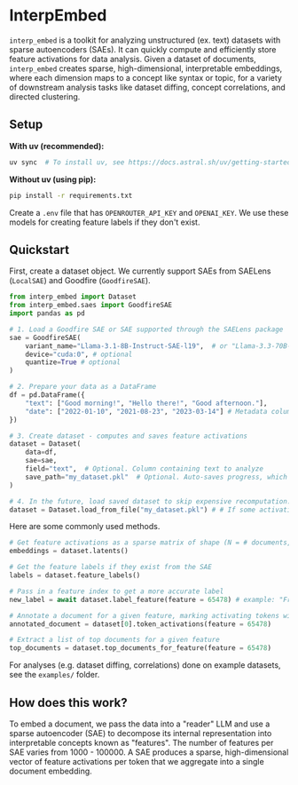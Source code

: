 # InterpEmbed

`interp_embed` is a toolkit for analyzing unstructured (ex. text) datasets with sparse autoencoders (SAEs). It can quickly compute and efficiently store feature activations for data analysis. Given a dataset of documents, `interp_embed` creates sparse, high-dimensional, interpretable embeddings, where each dimension maps to a concept like syntax or topic, for a variety of downstream analysis tasks like dataset diffing, concept correlations, and directed clustering.

## Setup

**With uv (recommended):**
```bash
uv sync  # To install uv, see https://docs.astral.sh/uv/getting-started/installation/
```

**Without uv (using pip):**
```bash
pip install -r requirements.txt
```

Create a `.env` file that has `OPENROUTER_API_KEY` and `OPENAI_KEY`. We use these models for creating feature labels if they don't exist.

## Quickstart
First, create a dataset object. We currently support SAEs from SAELens (`LocalSAE`) and Goodfire (`GoodfireSAE`).

```python
from interp_embed import Dataset
from interp_embed.saes import GoodfireSAE
import pandas as pd

# 1. Load a Goodfire SAE or SAE supported through the SAELens package
sae = GoodfireSAE(
    variant_name="Llama-3.1-8B-Instruct-SAE-l19",  # or "Llama-3.3-70B-Instruct-SAE-l50" for higher quality features
    device="cuda:0", # optional
    quantize=True # optional
)

# 2. Prepare your data as a DataFrame
df = pd.DataFrame({
    "text": ["Good morning!", "Hello there!", "Good afternoon."],
    "date": ["2022-01-10", "2021-08-23", "2023-03-14"] # Metadata column
})

# 3. Create dataset - computes and saves feature activations
dataset = Dataset(
    data=df,
    sae=sae,
    field="text",  # Optional. Column containing text to analyze
    save_path="my_dataset.pkl"  # Optional. Auto-saves progress, which enables recovery if computations fail
)

# 4. In the future, load saved dataset to skip expensive recomputation.
dataset = Dataset.load_from_file("my_dataset.pkl") # # If some activations failed, use 'resume=True' to continue.
```

Here are some commonly used methods.
```python
# Get feature activations as a sparse matrix of shape (N = # documents, F = # features)
embeddings = dataset.latents()

# Get the feature labels if they exist from the SAE
labels = dataset.feature_labels()

# Pass in a feature index to get a more accurate label
new_label = await dataset.label_feature(feature = 65478) # example: "Friendly greetings"

# Annotate a document for a given feature, marking activating tokens with << >>.
annotated_document = dataset[0].token_activations(feature = 65478)

# Extract a list of top documents for a given feature
top_documents = dataset.top_documents_for_feature(feature = 65478)
```

For analyses (e.g. dataset diffing, correlations) done on example datasets, see the `examples/` folder.

## How does this work?

To embed a document, we pass the data into a "reader" LLM and use a sparse autoencoder (SAE) to decompose its internal representation into interpretable concepts known as "features". The number of features per SAE varies from 1000 - 100000. A SAE produces a sparse, high-dimensional vector of feature activations per token that we aggregate into a single document embedding.